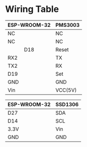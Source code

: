 Wiring Table
========

ESP-WROOM-32  | PMS3003
------------------  | -----------              
NC | NC
NC | NC
<center>D18</center> | Reset
RX2 | TX
TX2 | RX
D19 | Set
GND | GND
Vin | VCC(5V)

ESP-WROOM-32 | SSD1306
 ------------------ | ---------
D27 | SDA
D14 | SCL
3.3V | Vin
GND | GND